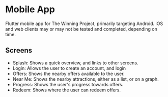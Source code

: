 # Mobile App

Flutter mobile app for The Winning Project, primarily targeting Android.  iOS and web clients may or may not be tested and completed, depending on time.

## Screens

- Splash: Shows a quick overview, and links to other screens.
- Login: Allows the user to create an account, and login
- Offers: Shows the nearby offers available to the user.
- Near Me: Shows the nearby attractions, either as a list, or on a graph.
- Progress: Shows the user's progress towards offers.
- Redeem: Shows where the user can redeem offers.

